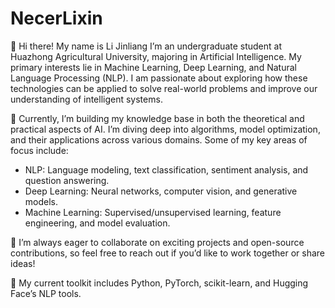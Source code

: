 # NecerLixin
👋 Hi there! My name is Li Jinliang I’m an undergraduate student at Huazhong Agricultural University, majoring in Artificial Intelligence. My primary interests lie in Machine Learning, Deep Learning, and Natural Language Processing (NLP). I am passionate about exploring how these technologies can be applied to solve real-world problems and improve our understanding of intelligent systems.

🌱 Currently, I’m building my knowledge base in both the theoretical and practical aspects of AI. I’m diving deep into algorithms, model optimization, and their applications across various domains. Some of my key areas of focus include:

- NLP: Language modeling, text classification, sentiment analysis, and question answering.
- 	Deep Learning: Neural networks, computer vision, and generative models.
- 	Machine Learning: Supervised/unsupervised learning, feature engineering, and model evaluation.

🚀 I’m always eager to collaborate on exciting projects and open-source contributions, so feel free to reach out if you’d like to work together or share ideas!

🔧 My current toolkit includes Python, PyTorch, scikit-learn, and Hugging Face’s NLP tools.
